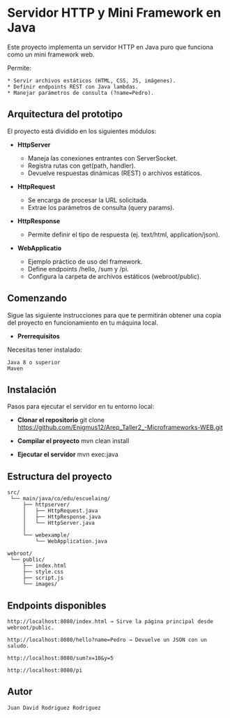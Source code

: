 # Servidor HTTP y Mini Framework en Java
Este proyecto implementa un servidor HTTP en Java puro que funciona como un mini framework web.

Permite:

    * Servir archivos estáticos (HTML, CSS, JS, imágenes).
    * Definir endpoints REST con Java lambdas.
    * Manejar parámetros de consulta (?name=Pedro).

## Arquitectura del prototipo

El proyecto está dividido en los siguientes módulos:

- **HttpServer**
    * Maneja las conexiones entrantes con ServerSocket.
    * Registra rutas con get(path, handler).
    * Devuelve respuestas dinámicas (REST) o archivos estáticos.

- **HttpRequest**
    * Se encarga de procesar la URL solicitada.
    * Extrae los parámetros de consulta (query params).

- **HttpResponse**
    * Permite definir el tipo de respuesta (ej. text/html, application/json).

- **WebApplicatio**
    * Ejemplo práctico de uso del framework.
    * Define endpoints /hello, /sum y /pi.
    * Configura la carpeta de archivos estáticos (webroot/public).

## Comenzando

Sigue las siguiente instrucciones para que te permitirán obtener una copia del proyecto en funcionamiento en tu máquina local.

- **Prerrequisitos**

Necesitas tener instalado:

    Java 8 o superior
    Maven

## Instalación

Pasos para ejecutar el servidor en tu entorno local:

- **Clonar el repositorio**
    git clone https://github.com/Enigmus12/Arep_Taller2_-Microframeworks-WEB.git

- **Compilar el proyecto**
    mvn clean install

- **Ejecutar el servidor**
    mvn exec:java

## Estructura del proyecto

```plaintext
src/
 └── main/java/co/edu/escuelaing/
     ├── httpserver/
     │   ├── HttpRequest.java
     │   ├── HttpResponse.java
     │   └── HttpServer.java
     │
     └── webexample/
         └── WebApplication.java

webroot/
 └── public/
     ├── index.html
     ├── style.css
     ├── script.js
     └── images/
```




## Endpoints disponibles

    http://localhost:8080/index.html → Sirve la página principal desde webroot/public.

    http://localhost:8080/hello?name=Pedro → Devuelve un JSON con un saludo.

    http://localhost:8080/sum?x=10&y=5 

    http://localhost:8080/pi


## Autor
    Juan David Rodriguez Rodriguez
